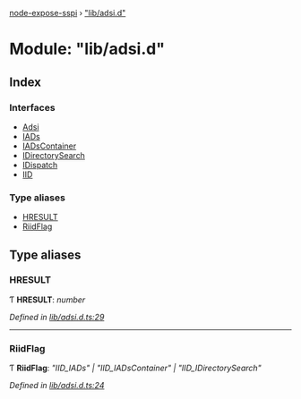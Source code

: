 [node-expose-sspi](../README.md) › ["lib/adsi.d"](_lib_adsi_d_.md)

# Module: "lib/adsi.d"

## Index

### Interfaces

* [Adsi](../interfaces/_lib_adsi_d_.adsi.md)
* [IADs](../interfaces/_lib_adsi_d_.iads.md)
* [IADsContainer](../interfaces/_lib_adsi_d_.iadscontainer.md)
* [IDirectorySearch](../interfaces/_lib_adsi_d_.idirectorysearch.md)
* [IDispatch](../interfaces/_lib_adsi_d_.idispatch.md)
* [IID](../interfaces/_lib_adsi_d_.iid.md)

### Type aliases

* [HRESULT](_lib_adsi_d_.md#hresult)
* [RiidFlag](_lib_adsi_d_.md#riidflag)

## Type aliases

###  HRESULT

Ƭ **HRESULT**: *number*

*Defined in [lib/adsi.d.ts:29](https://github.com/jlguenego/node-expose-sspi/blob/d279f70/lib/adsi.d.ts#L29)*

___

###  RiidFlag

Ƭ **RiidFlag**: *"IID_IADs" | "IID_IADsContainer" | "IID_IDirectorySearch"*

*Defined in [lib/adsi.d.ts:24](https://github.com/jlguenego/node-expose-sspi/blob/d279f70/lib/adsi.d.ts#L24)*
